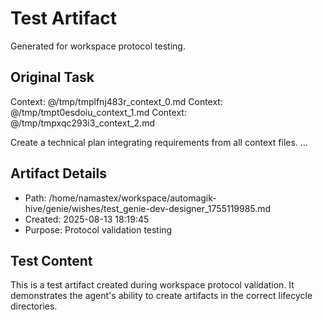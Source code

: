 # Test Artifact

Generated for workspace protocol testing.

## Original Task

Context: @/tmp/tmplfnj483r_context_0.md
Context: @/tmp/tmpt0esdoiu_context_1.md
Context: @/tmp/tmpxqc293i3_context_2.md

Create a technical plan integrating requirements from all context files.
...

## Artifact Details
- Path: /home/namastex/workspace/automagik-hive/genie/wishes/test_genie-dev-designer_1755119985.md
- Created: 2025-08-13 18:19:45
- Purpose: Protocol validation testing

## Test Content
This is a test artifact created during workspace protocol validation.
It demonstrates the agent's ability to create artifacts in the correct
lifecycle directories.
